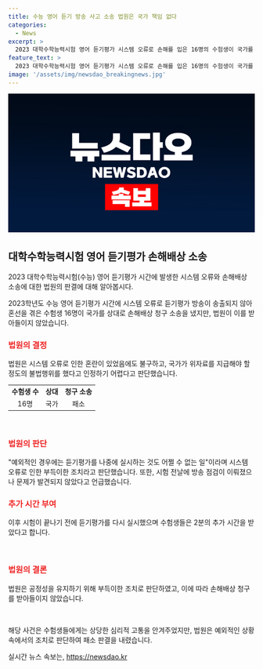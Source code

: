 ```yaml
---
title: 수능 영어 듣기 방송 사고 소송 법원은 국가 책임 없다
categories:
  - News
excerpt: >
  2023 대학수학능력시험 영어 듣기평가 시스템 오류로 손해를 입은 16명의 수험생이 국가를 상대로 손해배상 청구 소송을 제기했으나 법원은 이를 받아들이지 않았다. 2022년 11월, 영어 듣기평가 방송 시스템 오류로 순서가 꼬였고, 학생들은 이에 대해 혼란과 항의를 제기했으나 법원은 국가가 위자료를 지급해야 할 정도의 불법행위를 했다고 인정하지 않았다. 법원은 공정성을 위해 필요한 조치라며, 시험 전날에도 방송 관련 문제가 발견되지 않았다고 밝혔다.
feature_text: >
  2023 대학수학능력시험 영어 듣기평가 시스템 오류로 손해를 입은 16명의 수험생이 국가를 상대로 손해배상 청구 소송을 제기했으나 법원은 이를 받아들이지 않았다. 2022년 11월, 영어 듣기평가 방송 시스템 오류로 순서가 꼬였고, 학생들은 이에 대해 혼란과 항의를 제기했으나 법원은 국가가 위자료를 지급해야 할 정도의 불법행위를 했다고 인정하지 않았다. 법원은 공정성을 위해 필요한 조치라며, 시험 전날에도 방송 관련 문제가 발견되지 않았다고 밝혔다.
image: '/assets/img/newsdao_breakingnews.jpg'
---
```


<p><img src="/assets/img/newsdao_breakingnews.jpg" alt="bookingtag 속보" /></p>

<h2 data-ke-size="size26">대학수학능력시험 영어 듣기평가 손해배상 소송</h2>

<p>2023 대학수학능력시험(수능) 영어 듣기평가 시간에 발생한 시스템 오류와 손해배상 소송에 대한 법원의 판결에 대해 알아봅시다.</p>

<p data-ke-size="size16">2023학년도 수능 영어 듣기평가 시간에 시스템 오류로 듣기평가 방송이 송출되지 않아 혼선을 겪은 수험생 16명이 국가를 상대로 손해배상 청구 소송을 냈지만, 법원이 이를 받아들이지 않았습니다.</p>

<h3><b><span style="color: #ee2323;">법원의 결정</span></b></h3>

<p>법원은 시스템 오류로 인한 혼란이 있었음에도 불구하고, 국가가 위자료를 지급해야 할 정도의 불법행위를 했다고 인정하기 어렵다고 판단했습니다.</p>

<table>
    <tr>
        <td style="text-align: center; height: 17px;"><b>수험생 수</b></td>
        <td style="text-align: center; height: 17px;"><b>상대</b></td>
        <td style="text-align: center; height: 17px;"><b>청구 소송</b></td>
    </tr>
    <tr>
        <td style="text-align: center; height: 17px;">16명</td>
        <td style="text-align: center; height: 17px;">국가</td>
        <td style="text-align: center; height: 17px;">패소</td>
    </tr>
</table>

<p data-ke-size="size16">&nbsp;</p>

<h3><b><span style="color: #ee2323;">법원의 판단</span></b></h3>

<p>"예외적인 경우에는 듣기평가를 나중에 실시하는 것도 어쩔 수 없는 일"이라며 시스템 오류로 인한 부득이한 조치라고 판단했습니다. 또한, 시험 전날에 방송 점검이 이뤄졌으나 문제가 발견되지 않았다고 언급했습니다.</p>

<h3><b><span style="color: #ee2323;">추가 시간 부여</span></b></h3>

<p>이후 시험이 끝나기 전에 듣기평가를 다시 실시했으며 수험생들은 2분의 추가 시간을 받았다고 합니다.</p>

<p data-ke-size="size16">&nbsp;</p>

<h3><b><span style="color: #ee2323;">법원의 결론</span></b></h3>

<p>법원은 공정성을 유지하기 위해 부득이한 조치로 판단하였고, 이에 따라 손해배상 청구를 받아들이지 않았습니다.</p>

<p data-ke-size="size16">&nbsp;</p>

<p>해당 사건은 수험생들에게는 상당한 심리적 고통을 안겨주었지만, 법원은 예외적인 상황 속에서의 조치로 판단하여 패소 판결을 내렸습니다.</p>
실시간 뉴스 속보는, <a href="https://newsdao.kr" rel="dofollow">https://newsdao.kr</a>


